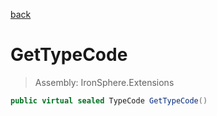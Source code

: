﻿

[back](/IronSphere.Extensions/types/WeekOfYearStandard)

# GetTypeCode

> Assembly: IronSphere.Extensions

```csharp
public virtual sealed TypeCode GetTypeCode()
```



 
